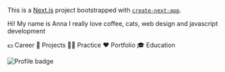 This is a [Next.js](https://nextjs.org/) project bootstrapped with [`create-next-app`](https://github.com/vercel/next.js/tree/canary/packages/create-next-app).

Hi! My name is Anna I really love coffee, cats, web design and javascript development

💵 Career 🐻 Projects 💪🏻 Practice ❤️ Portfolio 🎓 Education

![Profile badge](https://www.codewars.com/users/anakolchina97/badges/micro)
